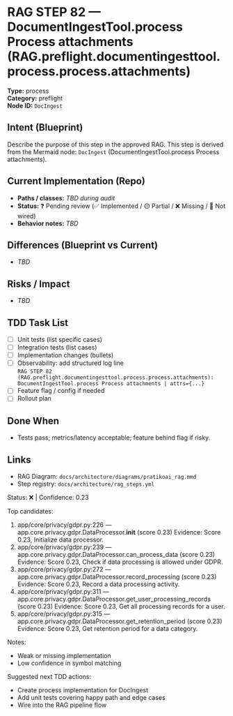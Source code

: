 # RAG STEP 82 — DocumentIngestTool.process Process attachments (RAG.preflight.documentingesttool.process.process.attachments)

**Type:** process  
**Category:** preflight  
**Node ID:** `DocIngest`

## Intent (Blueprint)
Describe the purpose of this step in the approved RAG. This step is derived from the Mermaid node: `DocIngest` (DocumentIngestTool.process Process attachments).

## Current Implementation (Repo)
- **Paths / classes:** _TBD during audit_
- **Status:** ❓ Pending review (✅ Implemented / 🟡 Partial / ❌ Missing / 🔌 Not wired)
- **Behavior notes:** _TBD_

## Differences (Blueprint vs Current)
- _TBD_

## Risks / Impact
- _TBD_

## TDD Task List
- [ ] Unit tests (list specific cases)
- [ ] Integration tests (list cases)
- [ ] Implementation changes (bullets)
- [ ] Observability: add structured log line  
  `RAG STEP 82 (RAG.preflight.documentingesttool.process.process.attachments): DocumentIngestTool.process Process attachments | attrs={...}`
- [ ] Feature flag / config if needed
- [ ] Rollout plan

## Done When
- Tests pass; metrics/latency acceptable; feature behind flag if risky.

## Links
- RAG Diagram: `docs/architecture/diagrams/pratikoai_rag.mmd`
- Step registry: `docs/architecture/rag_steps.yml`


<!-- AUTO-AUDIT:BEGIN -->
Status: ❌  |  Confidence: 0.23

Top candidates:
1) app/core/privacy/gdpr.py:226 — app.core.privacy.gdpr.DataProcessor.__init__ (score 0.23)
   Evidence: Score 0.23, Initialize data processor.
2) app/core/privacy/gdpr.py:239 — app.core.privacy.gdpr.DataProcessor.can_process_data (score 0.23)
   Evidence: Score 0.23, Check if data processing is allowed under GDPR.
3) app/core/privacy/gdpr.py:272 — app.core.privacy.gdpr.DataProcessor.record_processing (score 0.23)
   Evidence: Score 0.23, Record a data processing activity.
4) app/core/privacy/gdpr.py:311 — app.core.privacy.gdpr.DataProcessor.get_user_processing_records (score 0.23)
   Evidence: Score 0.23, Get all processing records for a user.
5) app/core/privacy/gdpr.py:315 — app.core.privacy.gdpr.DataProcessor.get_retention_period (score 0.23)
   Evidence: Score 0.23, Get retention period for a data category.

Notes:
- Weak or missing implementation
- Low confidence in symbol matching

Suggested next TDD actions:
- Create process implementation for DocIngest
- Add unit tests covering happy path and edge cases
- Wire into the RAG pipeline flow
<!-- AUTO-AUDIT:END -->